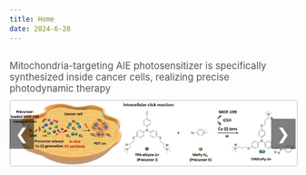 ```yaml
---
title: Home
date: 2024-6-20
---
```


<style>
    h1 {
        text-align: center;
    }

    .homepage {
        display: flex;
        flex-direction: column;
        align-items: center;
        margin-top: 20px;
    }

    .homepage-main {
        width: 100%; /* 利用父容器的宽度 */
        max-width: 1200px; /* 设置最大宽度 */
        text-align: center;
        position: relative;
        margin: 0 auto; /* 水平居中 */
    }

    .homepage-main img {
        max-width: 100%; /* 图片最大宽度为100%，以免在小屏幕上拉伸过大 */
        height: auto;
        border: 2px solid #ddd;
        border-radius: 5px;
        transition: opacity 2s ease-in-out; /* 过渡效果时间 */
        opacity: 1;
    }

    #mainImageDescription {
        margin-top: 10px; /* 增加描述和缩略图之间的间距 */
        margin-bottom: 10px; /* 增加描述和主图之间的间距 */
        font-size: 1.2em; /* 增加描述文本的大小 */
        color: #555;
        transition: opacity 2s ease-in-out; /* 将过渡效果时间增加到2秒 */
        opacity: 1;
    }

    .homepage-nav {
        position: absolute;
        top: 50%;
        transform: translateY(-50%);
        background-color: rgba(0, 0, 0, 0.5);
        color: white;
        border: none;
        font-size: 2em;
        padding: 10px;
        cursor: pointer;
        z-index: 1;
    }

    .homepage-nav.left {
        left: 0;
    }

    .homepage-nav.right {
        right: 0;
    }
</style>

<div class="homepage">
    <p id="mainImageDescription">Mitochondria-targeting AIE photosensitizer is specifically synthesized inside cancer cells, realizing precise photodynamic therapy</p>
    <div class="homepage-main">
        <button class="homepage-nav left" onclick="showPreviousImage()">&#10094;</button>
        <img src="/static/images/cca.jpg" alt="Main Image" id="mainImage">
        <button class="homepage-nav right" onclick="showNextImage()">&#10095;</button>
    </div>
</div>

<script>
    const images = [
        {
            src: '/static/images/cca.jpg',
            description: 'Mitochondria-targeting AIE photosensitizer is specifically synthesized inside cancer cells, realizing precise photodynamic therapy'
        },
        {
            src: '/static/images/psr.jpg',
            description: 'The first lipid droplet (LD)/nucleus dual-targeted ratiometric fluorescence probe, CQPP, for monitoring polarity change was developed.'
        },
        {
            src: '/static/images/r.jpg',
            description: 'The design principles of AIE PSs and their biomedical applications are discussed in detail.'
        }
    ];

    let currentIndex = 0;
    let autoSwitchInterval;
    const transitionTime = 2000; // 2秒
    const quickTransitionTime = 500; // 0.5秒

    function showImage(index, quick = false) {
        currentIndex = index;
        const mainImage = document.getElementById('mainImage');
        const mainImageDescription = document.getElementById('mainImageDescription');

        if (quick) {
            mainImage.style.transition = `opacity ${quickTransitionTime}ms ease-in-out`;
            mainImageDescription.style.transition = `opacity ${quickTransitionTime}ms ease-in-out`;
        } else {
            mainImage.style.transition = `opacity ${transitionTime}ms ease-in-out`;
            mainImageDescription.style.transition = `opacity ${transitionTime}ms ease-in-out`;
        }

        // 淡出效果
        mainImage.style.opacity = 0;
        mainImageDescription.style.opacity = 0;

        setTimeout(() => {
            mainImage.src = images[index].src;
            mainImageDescription.textContent = images[index].description;

            // 淡入效果
            mainImage.style.opacity = 1;
            mainImageDescription.style.opacity = 1;
        }, quick ? quickTransitionTime : transitionTime);

        resetAutoSwitch();
    }

    function showNextImage() {
        currentIndex = (currentIndex + 1) % images.length;
        showImage(currentIndex, true);
    }

    function showPreviousImage() {
        currentIndex = (currentIndex - 1 + images.length) % images.length;
        showImage(currentIndex, true);
    }

    function autoSwitchImages() {
        autoSwitchInterval = setInterval(showNextImage, 5000); // 将间隔时间改为5000毫秒（5秒）
    }

    function resetAutoSwitch() {
        clearInterval(autoSwitchInterval);
        autoSwitchImages();
    }

    document.addEventListener('DOMContentLoaded', () => {
        console.log('DOMContentLoaded event fired');
        autoSwitchImages();
    });
</script>
